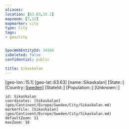 ```yaml
---
aliases: 
location: [63.63,15.1]
mapzoom: [7,12] 
mapmarker: city 
type: City
tags:
- geo/City


SpocWebEntityId: 34266
isDeleted: false
confidential: public

title: Sikaskalan
---
```

[geo-lon::15.1]
[geo-lat::63.63]
[name::Sikaskalan]
[State::]
[Country::[Sweden](geo/Continent/Europe/Sweden.md)]
[StateId::]
[Population::]
[Unknown::]


```leaflet
id: Sikaskalan
coordinates: [Sikaskalan](geo/Continent/Europe/Sweden/City/Sikaskalan.md)
markerFile: [Sikaskalan](geo/Continent/Europe/Sweden/City/Sikaskalan.md)
defaultZoom: 11 
maxZoom: 18
```


